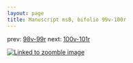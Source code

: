 ```yaml
---
layout: page
title: Manuscript msB, bifolio 99v-100r
---
```


prev: [98v-99r](../98v-99r/) next: [100v-101r](../100v-101r/)



[![Linked to zoomble image](http://www.homermultitext.org/iipsrv?IIIF=/project/homer/pyramidal/deepzoom/hmt/vbbifolio/v1/vb_99v_100r.tif/full/2000,/0/default.jpg)](http://www.homermultitext.org/ict2/?urn=urn:cite2:hmt:vbbifolio.v1:vb_99v_100r)

